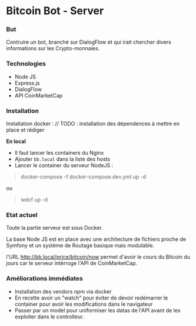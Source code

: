 
# Bitcoin Bot - Server

### But
Contruire un bot, branché sur DialogFlow et qui irait chercher divers informations sur les Crypto-monnaies.

### Technologies

- Node JS
- Express.js
- DialogFlow
- API CoinMarketCap

### Installation 
Installation docker : 
// TODO : installation des dépendences à mettre en place et rédiger 

**En local**  
- Il faut lancer les containers du Nginx 
- Ajouter `bb.local` dans la liste des hosts
- Lancer le container du serveur NodeJS : 
> docker-compose -f docker-compose.dev.yml up -d

ou

> wdcf up -d


### Etat actuel
Toute la partie serveur est sous Docker. 

La base Node JS est en place avec une architecture de fichiers proche de Symfony et un système de Routage basique mais modulable.

l'URL http://bb.local/price/bitcoin/now permet d'avoir le cours du Bitcoin du jours car le serveur intérroge l'API de CoinMarketCap.

### Améliorations immédiates 

 - Installation des vendors npm via docker
 - En recette avoir un "watch" pour éviter de devoir redémarrer le container pour avoir les modifications dans le navigateur
 - Passer par un model pour uniformiser les datas de l'API avant de les exploiter dans le controlleur. 
